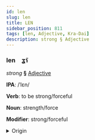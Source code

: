 ```yaml
---
id: len
slug: len
title: LEN
sidebar_position: 811
tags: [len, Adjective, Kra-Dai]
description: strong § Adjective
---
```


### len&emsp;<span kind="abugida">ʓ̃ɿ</span>

*strong* **§** [Adjective](../../tags/Adjective)

**IPA**: /ˈlɛn/

**Verb**: to be strong/forceful

**Noun**: strength/force

**Modifier**: strong/forceful

<details>
    <summary>Origin</summary>
    Thai แรง rɛɛng /rɛːŋ˧/<br/>
    <em>Kra-Dai Language Family</em>
</details>